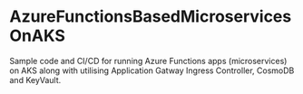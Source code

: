 # AzureFunctionsBasedMicroservicesOnAKS
Sample code and CI/CD for running Azure Functions apps (microservices) on AKS along with utilising Application Gatway Ingress Controller, CosmoDB and KeyVault.
